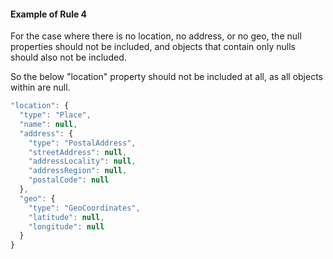 #### Example of Rule 4

For the case where there is no location, no address, or no geo, the null properties should not be included, and objects that contain only nulls should also not be included.

So the below "location" property should not be included at all, as all objects within are null.

```javascript
"location": {
  "type": "Place",
  "name": null,
  "address": {
    "type": "PostalAddress",
    "streetAddress": null,
    "addressLocality": null,
    "addressRegion": null,
    "postalCode": null
  },
  "geo": {
    "type": "GeoCoordinates",
    "latitude": null,
    "longitude": null
  }
}
```
